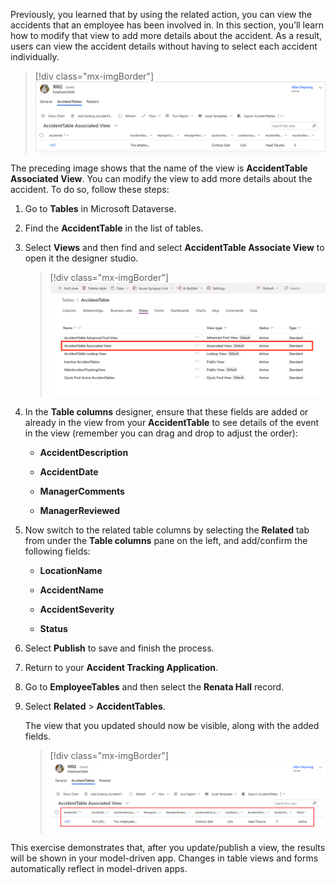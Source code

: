 Previously, you learned that by using the related action, you can view the accidents that an employee has been involved in. In this section, you’ll learn how to modify that view to add more details about the accident. As a result, users can view the accident details without having to select each accident individually.

> [!div class="mx-imgBorder"]
> [![Screenshot of the AccidentTable Associated View.](../media/associated.png)](../media/associated.png#lightbox)

The preceding image shows that the name of the view is **AccidentTable Associated View**. You can modify the view to add more details about the accident. To do so, follow these steps:

1. Go to **Tables** in Microsoft Dataverse.

1. Find the **AccidentTable** in the list of tables.

1. Select **Views** and then find and select **AccidentTable Associate View** to open it the designer studio.

    > [!div class="mx-imgBorder"]
    > [![Screenshot of the Views tab on the AccidentTable.](../media/views.png)](../media/views.png#lightbox)

1. In the **Table columns** designer, ensure that these fields are added or already in the view from your **AccidentTable** to see details of the event in the view (remember you can drag and drop to adjust the order):

    - **AccidentDescription**

    - **AccidentDate**

    - **ManagerComments**

    - **ManagerReviewed**

1. Now switch to the related table columns by selecting the **Related** tab from under the **Table columns** pane on the left, and add/confirm the following fields:

    - **LocationName**

    - **AccidentName**

    - **AccidentSeverity**

    - **Status**

1. Select **Publish** to save and finish the process.

1. Return to your **Accident Tracking Application**.

1. Go to **EmployeeTables** and then select the **Renata Hall** record.

1. Select **Related** > **AccidentTables**.

    The view that you updated should now be visible, along with the added fields.

    > [!div class="mx-imgBorder"]
    > [![Screenshot of AccidentTable Associated View showing the added fields.](../media/fields-added.png)](../media/fields-added.png#lightbox)

This exercise demonstrates that, after you update/publish a view, the results will be shown in your model-driven app. Changes in table views and forms automatically reflect in model-driven apps.
